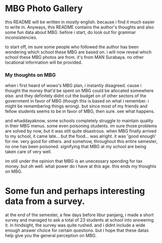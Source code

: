 # MBG Photo Gallery

this README will be written in *mostly* english. because i find it much easier to write in. Anyways, this README contains the author's thoughts and also some fun data about MBG. before i start, do look out for grammar inconsistencies.

to start off, im sure some people who followed the author has been wondering which school these MBG are based on. i will now reveal which school these MBG photos are from. it's from MAN Surabaya. no other locational information will be provided.

### My thoughts on MBG

when i first heard of wowo's MBG plan, i instantly disagreed. cause i thought the money that'd be spent on MBG could be allocated somewhere else. and they definitely didnt cut the budget on of other sectors of the government in favor of MBG (though this is based on what i remember. i might be remembering things wrong). but since most of my friends and fellow students seems to be in favor of MBG, then sure. see what happens.

and whaddayaknow, some schools completely struggle to maintain quality in their MBG menus. some even poisoning students. im sure those problems are solved by now, but it was still quite disastrous. when MBG finally arrived to my school, it came late... but the food... was alright. it was 'good enough' for me. very good for others. and somehow, throughout this entire semester, no one has been poisoned. signifying that MBG at my school are being taken care of very well.

im still under the opinion that MBG is an unecessary spending for tax money. but oh well. what power do i have at this age. this ends my thoughts on MBG.

# Some fun and perhaps interesting data from a survey.
at the end of the semester, a few days before libur panjang, i made a short survey and managed to ask a total of 23 students at school into answering it. in hindsight, the survey was quite rushed. and i didnt include a wide enough answer choice for certain questions. but i hope that these datas help give you the general perception on MBG. 

